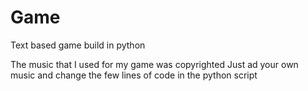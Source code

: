 # Game
Text based game build in python 

The music that I used for my game was copyrighted
Just ad your own music and change the few lines of code in the python script
